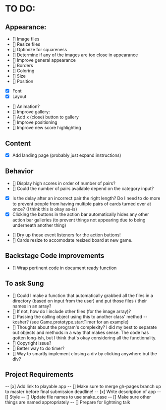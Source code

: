 # TO DO:

## Appearance:
-  [] Image files
  -  [] Resize files
  -  [] Optimize for squareness
  -  [] Determine if any of the images are too close in appearance
-  [] Improve general appearance
  -  [] Borders
  -  [] Coloring
  -  [] Size
  -  [] Position
  -  [x] Font
  -  [x] Layout
-  [] Animation?
-  [] Improve gallery:
  -  [] Add x (close) button to gallery
  -  [] Improve positioning
  -  [] Improve new score highlighting

## Content
-  [x] Add landing page (probably just expand instructions)

## Behavior
-  [] Display high scores in order of number of pairs?
-  [] Could the number of pairs available depend on the category input?
-  [x] Is the delay after an incorrect pair the right length? Do I need to do more to prevent people from having multiple pairs of cards turned over at once? (I think this is okay as-is)
-  [x] Clicking the buttons in the action bar automatically hides any other action bar galleries (to prevent things not appearing due to being underneath another thing)
-  [] Dry up those event listeners for the action buttons!
-  [] Cards resize to accomodate resized board at new game.

## Backstage Code improvements
-  [] Wrap pertinent code in document ready function

## To ask Sung
-  [] Could I make a function that automatically grabbed all the files in a directory (based on input from the user) and put those files / their names in an array? 
-  [] If not, how do I include other files (for the image array)?
-  [] Passing the calling object using this to another class' method -- kosher? (see Game.prototype.startTimer for an example)
-  [] Thoughts about the program's complexity? I did my best to separate out objects and methods in a way that makes sense. The code has gotten long-ish, but I think that's okay considering all the functionality. 
-  [] Copyright issue?
-  [] Better way to do timer?
-  [] Way to smartly implement closing a div by clicking anywhere but the div?

## Project Requirements
-- [x] Add link to playable app
-- [] Make sure to merge gh-pages branch up to master before final submission deadline!
-- [x] Write description of app
-- [] Style 
  --  [] Update file names to use snake_case
  --  [] Make sure other things are named appropriately
-- [] Prepare for lightning talk